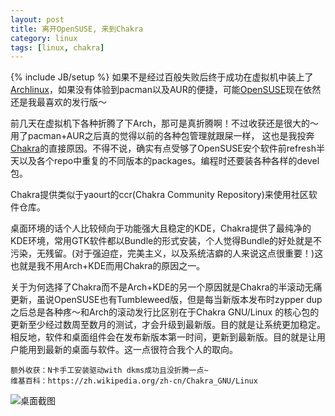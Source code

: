 ```yaml
---
layout: post
title: 离开OpenSUSE, 来到Chakra
category: linux
tags: [linux, chakra]
---
```

{% include JB/setup %}
如果不是经过百般失败后终于成功在虚拟机中装上了[Archlinux](https://www.archlinux.org/)，如果没有体验到pacman以及AUR的便捷，可能[OpenSUSE](http://www.opensuse.org/)现在依然还是我最喜欢的发行版～

前几天在虚拟机下各种折腾了下Arch，那可是真折腾啊！不过收获还是很大的～用了pacman+AUR之后真的觉得以前的各种包管理就跟屎一样， 这也是我投奔[Chakra](https://zh.wikipedia.org/zh-cn/Chakra_GNU/Linux)的直接原因。不得不说，确实有点受够了OpenSUSE安个软件前refresh半天以及各个repo中重复的不同版本的packages。编程时还要装各种各样的devel包。

Chakra提供类似于yaourt的ccr(Chakra Community Repository)来使用社区软件仓库。

桌面环境的话个人比较倾向于功能强大且稳定的KDE，Chakra提供了最纯净的KDE环境，常用GTK软件都以Bundle的形式安装，个人觉得Bundle的好处就是不污染，无残留。(对于强迫症，完美主义，以及系统洁癖的人来说这点很重要！)这也就是我不用Arch+KDE而用Chakra的原因之一。

关于为何选择了Chakra而不是Arch+KDE的另一个原因就是Chakra的半滚动无痛更新，虽说OpenSUSE也有Tumbleweed版，但是每当新版本发布时zypper dup之后总是各种疼～和Arch的滚动发行比区别在于Chakra GNU/Linux 的核心包的更新至少经过数周至数月的测试，才会升级到最新版。目的就是让系统更加稳定。相反地，软件和桌面组件会在发布新版本第一时间，更新到最新版。目的就是让用户能用到最新的桌面与软件。这一点很符合我个人的取向。

    额外收获：N卡手工安装驱动with dkms成功且没折腾一点~
    维基百科：https://zh.wikipedia.org/zh-cn/Chakra_GNU/Linux
![桌面截图](http://ww1.sinaimg.cn/large/719bb945jw1e0z3p6t8k0j.jpg "桌面截图")
